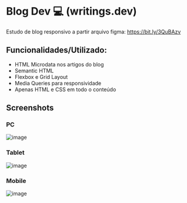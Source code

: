 
# Blog Dev 💻 (writings.dev)

Estudo de blog responsivo a partir arquivo figma: https://bit.ly/3QuBAzv




## Funcionalidades/Utilizado:

- HTML Microdata nos artigos do blog
- Semantic HTML
- Flexbox e Grid Layout
- Media Queries para responsividade
- Apenas HTML e CSS em todo o conteúdo


## Screenshots

### PC
![image](https://github.com/nicholasmath-c/html-css/assets/59261158/147ef18d-ee62-435e-8e46-4b9e333c834d)

### Tablet
![image](https://github.com/nicholasmath-c/html-css/assets/59261158/a33089c2-8071-4990-b3c2-277e2258f3d3)

### Mobile
![image](https://github.com/nicholasmath-c/html-css/assets/59261158/db8aea07-1e91-43e7-af9b-bec837470115)



